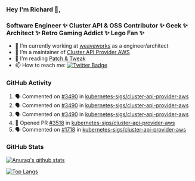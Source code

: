 ### Hey I'm Richard 👋, 

<h3 align="left">Software Engineer ✨ Cluster API & OSS Contributor ✨ Geek ✨ Architect ✨ Retro Gaming Addict ✨ Lego Fan ✨</h3>

- 🔭 I’m currently working at [weaveworks](https://github.com/weaveworks) as a engineer/architect
- 👯 I’m a maintainer of [Cluster API Provider AWS](https://github.com/kubernetes-sigs/cluster-api-provider-aws)
- 💬 I'm reading [Patch & Tweak](https://bjooks.com/products/patch-tweak-exploring-modular-synthesis)
- 📫 How to reach me: [![Twitter Badge](https://img.shields.io/badge/-@fruit_case-00acee?style=flat&logo=Twitter&logoColor=white)](https://twitter.com/intent/follow?screen_name=fruit_case "Follow on Twitter")

### GitHub Activity 

<!--START_SECTION:activity-->
1. 🗣 Commented on [#3490](https://github.com/kubernetes-sigs/cluster-api-provider-aws/issues/3490) in [kubernetes-sigs/cluster-api-provider-aws](https://github.com/kubernetes-sigs/cluster-api-provider-aws)
2. 🗣 Commented on [#3490](https://github.com/kubernetes-sigs/cluster-api-provider-aws/issues/3490) in [kubernetes-sigs/cluster-api-provider-aws](https://github.com/kubernetes-sigs/cluster-api-provider-aws)
3. 🗣 Commented on [#3490](https://github.com/kubernetes-sigs/cluster-api-provider-aws/issues/3490) in [kubernetes-sigs/cluster-api-provider-aws](https://github.com/kubernetes-sigs/cluster-api-provider-aws)
4. 💪 Opened PR [#3518](https://github.com/kubernetes-sigs/cluster-api-provider-aws/pull/3518) in [kubernetes-sigs/cluster-api-provider-aws](https://github.com/kubernetes-sigs/cluster-api-provider-aws)
5. 🗣 Commented on [#1718](https://github.com/kubernetes-sigs/cluster-api-provider-aws/issues/1718) in [kubernetes-sigs/cluster-api-provider-aws](https://github.com/kubernetes-sigs/cluster-api-provider-aws)
<!--END_SECTION:activity-->

### GitHub Stats

[![Anurag's github stats](https://github-readme-stats.vercel.app/api?username=richardcase&count_private=true&show_icons=true)](https://github.com/anuraghazra/github-readme-stats)

[![Top Langs](https://github-readme-stats.vercel.app/api/top-langs/?username=richardcase&hide=html&layout=compact)](https://github.com/anuraghazra/github-readme-stats)
